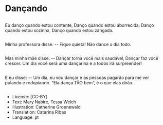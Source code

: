 # Dançando

##
Eu danço quando estou
contente,
Danço quando estou
aborrecida,
Danço quando estou
sozinha,
Danço quando estou
zangada.

##
Minha professora disse:
-- Fique quieta! Não
dance o dia todo.

##
Mas minha mãe disse:
-- Dançar torna você
mais saudável,
Dançar faz você
crescer. Um dia você
será uma dançarina e a
todos irá surpreender!

##
E eu disse:
-- Um dia, eu vou dançar
e as pessoas pagarão
para me ver pulando e
rodopiando.
“Ela dança TÃO bem”, é
o que elas dirão.

##

##
* License: [CC-BY]
* Text: Mary Nabire, Tessa Welch
* Illustration: Catherine Groenewald
* Translation: Catarina Ribas
* Language: pt
